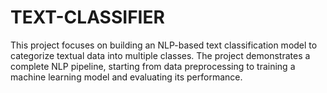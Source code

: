 # TEXT-CLASSIFIER
This project focuses on building an NLP-based text classification model to categorize textual data into multiple classes. The project demonstrates a complete NLP pipeline, starting from data preprocessing to training a machine learning model and evaluating its performance.
